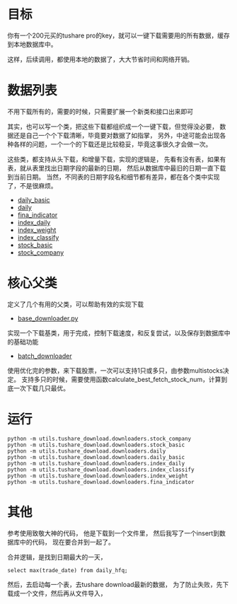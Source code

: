 # 目标

你有一个200元买的tushare pro的key，就可以一键下载需要用的所有数据，缓存到本地数据库中。

这样，后续调用，都使用本地的数据了，大大节省时间和网络开销。

# 数据列表

不用下载所有的，需要的时候，只需要扩展一个新类和接口出来即可

其实，也可以写一个类，把这些下载都组织成一个一键下载，但觉得没必要，
数据还是自己一个个下载清晰，毕竟要对数据了如指掌，
另外，中途可能会出现各种各样的问题，一个一个的下载还是比较稳妥，毕竟这事很久才会做一次。

这些类，都支持从头下载，和增量下载，实现的逻辑是，
先看有没有表，如果有表，就从表里找出日期字段的最新的日期，
然后从数据库中最旧的日期一直下载到当前日期。
当然，不同表的日期字段名和细节都有差异，都在各个类中实现了，不是很麻烦。

- [daily_basic](downloaders/daily_basic.py)
- [daily](downloaders/daily.py)
- [fina_indicator](downloaders/fina_indicator.py)
- [index_daily](downloaders/index_daily.py)
- [index_weight](downloaders/index_weight.py)
- [index_classify](downloaders/index_classify.py)
- [stock_basic](downloaders/stock_basic.py)
- [stock_company](downloaders/stock_company.py)

# 核心父类

定义了几个有用的父类，可以帮助有效的实现下载

- [base_downloader.py](downloaders/base_downloader.py)

实现一个下载基类，用于完成，控制下载速度，和反复尝试，以及保存到数据库中的基础功能

- [batch_downloader](downloaders/batch_downloader.py)

使用优化完的参数，来下载股票，一次可以支持1只或多只，由参数multistocks决定。
支持多只的时候，需要使用函数calculate_best_fetch_stock_num，计算到底一次下载几只最优。

# 运行

```
python -m utils.tushare_download.downloaders.stock_company
python -m utils.tushare_download.downloaders.stock_basic
python -m utils.tushare_download.downloaders.daily
python -m utils.tushare_download.downloaders.daily_basic
python -m utils.tushare_download.downloaders.index_daily
python -m utils.tushare_download.downloaders.index_classify
python -m utils.tushare_download.downloaders.index_weight
python -m utils.tushare_download.downloaders.fina_indicator
```

# 其他

参考使用致敬大神的代码，
他是下载到一个文件里，
然后我写了一个insert到数据库中的代码，
现在要合并到一起了。

合并逻辑，是找到日期最大的一天，

`select max(trade_date) from daily_hfq;`

然后，去启动每一个表，去tushare download最新的数据，
为了防止失败，先下载成一个文件，然后再从文件导入，

